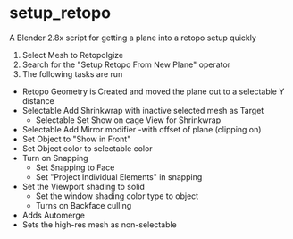 # setup_retopo
A Blender 2.8x script for getting a plane into a retopo setup quickly

1) Select Mesh to Retopolgize
2) Search for the "Setup Retopo From New Plane" operator
3) The following tasks are run

  * Retopo Geometry is Created and moved the plane out to a selectable Y distance
  * Selectable Add Shrinkwrap with inactive selected mesh as Target
    * Selectable Set Show on cage View for Shrinkwrap
  * Selectable Add Mirror modifier -with offset of plane (clipping on)
  * Set Object to "Show in Front"
  * Set Object color to selectable color
  * Turn on Snapping
    * Set Snapping to Face
    * Set "Project Individual Elements" in snapping
  * Set the Viewport shading to solid
    * Set the window shading color type to object
    * Turns on Backface culling
  * Adds Automerge
  * Sets the high-res mesh as non-selectable
